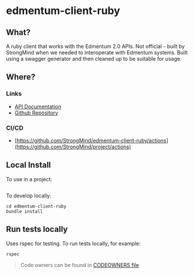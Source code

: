 # edmentum-client-ruby

## What?

A ruby client that works with the Edmentum 2.0 APIs. Not official - built by StrongMind when we needed to interoperate
with Edmentum systems. Built using a swagger generator and then cleaned up to be suitable for usage.

## Where?

### Links


* [API Documentation](https://app.edmentum.com/api/help/index)
* [Github Repository](https://github.com/StrongMind/edmentum-client-ruby)

### CI/CD

* [https://github.com/StrongMind/edmentum-client-ruby/actions](https://github.com/StrongMind/project/actions)

## Local Install

To use in a project:
```bundle add edmentum-client-ruby
```

To develop locally:
```git clone https://github.com/StrongMind/edmentum-client-ruby.git
cd edmentum-client-ruby
bundle install
```

## Run tests locally

Uses rspec for testing. To run tests locally, for example:
```console
rspec
```

> Code owners can be found in [CODEOWNERS file](./CODEOWNERS)
